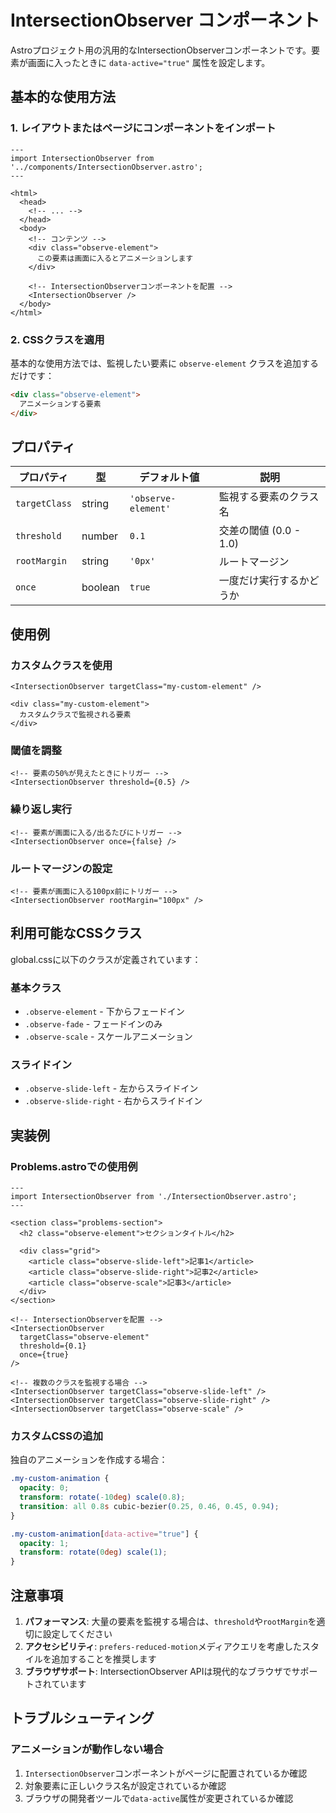 # IntersectionObserver コンポーネント

Astroプロジェクト用の汎用的なIntersectionObserverコンポーネントです。要素が画面に入ったときに `data-active="true"` 属性を設定します。

## 基本的な使用方法

### 1. レイアウトまたはページにコンポーネントをインポート

```astro
---
import IntersectionObserver from '../components/IntersectionObserver.astro';
---

<html>
  <head>
    <!-- ... -->
  </head>
  <body>
    <!-- コンテンツ -->
    <div class="observe-element">
      この要素は画面に入るとアニメーションします
    </div>
    
    <!-- IntersectionObserverコンポーネントを配置 -->
    <IntersectionObserver />
  </body>
</html>
```

### 2. CSSクラスを適用

基本的な使用方法では、監視したい要素に `observe-element` クラスを追加するだけです：

```html
<div class="observe-element">
  アニメーションする要素
</div>
```

## プロパティ

| プロパティ | 型 | デフォルト値 | 説明 |
|-----------|---|------------|------|
| `targetClass` | string | `'observe-element'` | 監視する要素のクラス名 |
| `threshold` | number | `0.1` | 交差の閾値 (0.0 - 1.0) |
| `rootMargin` | string | `'0px'` | ルートマージン |
| `once` | boolean | `true` | 一度だけ実行するかどうか |

## 使用例

### カスタムクラスを使用

```astro
<IntersectionObserver targetClass="my-custom-element" />

<div class="my-custom-element">
  カスタムクラスで監視される要素
</div>
```

### 閾値を調整

```astro
<!-- 要素の50%が見えたときにトリガー -->
<IntersectionObserver threshold={0.5} />
```

### 繰り返し実行

```astro
<!-- 要素が画面に入る/出るたびにトリガー -->
<IntersectionObserver once={false} />
```

### ルートマージンの設定

```astro
<!-- 要素が画面に入る100px前にトリガー -->
<IntersectionObserver rootMargin="100px" />
```

## 利用可能なCSSクラス

global.cssに以下のクラスが定義されています：

### 基本クラス
- `.observe-element` - 下からフェードイン
- `.observe-fade` - フェードインのみ
- `.observe-scale` - スケールアニメーション

### スライドイン
- `.observe-slide-left` - 左からスライドイン
- `.observe-slide-right` - 右からスライドイン

## 実装例

### Problems.astroでの使用例

```astro
---
import IntersectionObserver from './IntersectionObserver.astro';
---

<section class="problems-section">
  <h2 class="observe-element">セクションタイトル</h2>
  
  <div class="grid">
    <article class="observe-slide-left">記事1</article>
    <article class="observe-slide-right">記事2</article>
    <article class="observe-scale">記事3</article>
  </div>
</section>

<!-- IntersectionObserverを配置 -->
<IntersectionObserver 
  targetClass="observe-element"
  threshold={0.1}
  once={true}
/>

<!-- 複数のクラスを監視する場合 -->
<IntersectionObserver targetClass="observe-slide-left" />
<IntersectionObserver targetClass="observe-slide-right" />
<IntersectionObserver targetClass="observe-scale" />
```

### カスタムCSSの追加

独自のアニメーションを作成する場合：

```css
.my-custom-animation {
  opacity: 0;
  transform: rotate(-10deg) scale(0.8);
  transition: all 0.8s cubic-bezier(0.25, 0.46, 0.45, 0.94);
}

.my-custom-animation[data-active="true"] {
  opacity: 1;
  transform: rotate(0deg) scale(1);
}
```

## 注意事項

1. **パフォーマンス**: 大量の要素を監視する場合は、`threshold`や`rootMargin`を適切に設定してください
2. **アクセシビリティ**: `prefers-reduced-motion`メディアクエリを考慮したスタイルを追加することを推奨します
3. **ブラウザサポート**: IntersectionObserver APIは現代的なブラウザでサポートされています

## トラブルシューティング

### アニメーションが動作しない場合

1. `IntersectionObserver`コンポーネントがページに配置されているか確認
2. 対象要素に正しいクラス名が設定されているか確認
3. ブラウザの開発者ツールで`data-active`属性が変更されているか確認
